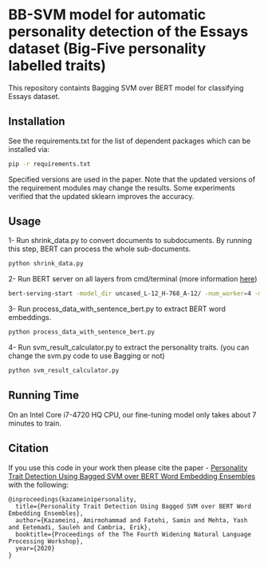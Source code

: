 # BB-SVM model for automatic personality detection of the Essays dataset (Big-Five personality labelled traits)
This repository containts Bagging SVM over BERT model for classifying Essays dataset.

## Installation

See the requirements.txt for the list of dependent packages which can be installed via:

```bash
pip -r requirements.txt
```
Specified versions are used in the paper. Note that the updated versions of the requirement modules may change the results. Some experiments verified that the updated sklearn improves the accuracy.

## Usage
1- Run shrink_data.py to convert documents to subdocuments. By running this step, BERT can process the whole sub-documents.

```bash
python shrink_data.py
```

2- Run BERT server on all layers from cmd/terminal (more information [here](https://github.com/hanxiao/bert-as-service))

```bash
bert-serving-start -model_dir uncased_L-12_H-768_A-12/ -num_worker=4 -max_seq_len=NONE -show_tokens_to_client -pooling_layer -12 -11 -10 -9 -8 -7 -6 -5 -4 -3 -2 -1
```

3- Run process_data_with_sentence_bert.py to extract BERT word embeddings.

```bash
python process_data_with_sentence_bert.py
```

4- Run svm_result_calculator.py to extract the personality traits. (you can change the svm.py code to use Bagging or not)

```bash
python svm_result_calculator.py
```

## Running Time

On an Intel Core i7-4720 HQ CPU, our fine-tuning model only takes about 7 minutes to train.

## Citation

If you use this code in your work then please cite the paper - [Personality Trait Detection Using Bagged SVM over BERT Word Embedding Ensembles](https://sentic.net/personality-detection-using-bagged-svm-over-bert.pdf) with the following:

```
@inproceedings{kazameinipersonality,
  title={Personality Trait Detection Using Bagged SVM over BERT Word Embedding Ensembles},
  author={Kazameini, Amirmohammad and Fatehi, Samin and Mehta, Yash and Eetemadi, Sauleh and Cambria, Erik},
  booktitle={Proceedings of the The Fourth Widening Natural Language Processing Workshop},
  year={2020}
}
```
